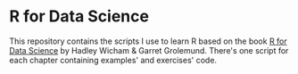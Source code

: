 # R for Data Science

This repository contains the scripts I use to learn R based on the book [R for Data Science](https://r4ds.had.co.nz/) by Hadley Wicham & Garret Grolemund. There's one script for each chapter containing examples' and exercises' code.
